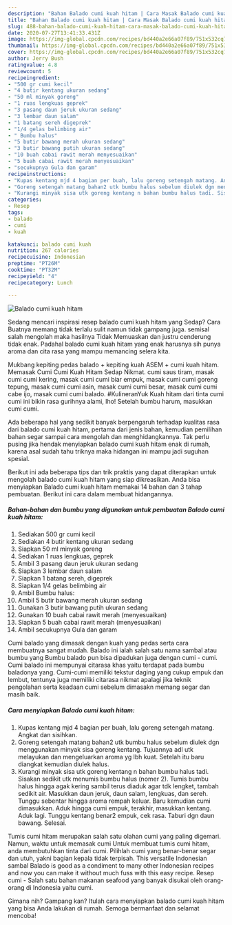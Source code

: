 ```yaml
---
description: "Bahan Balado cumi kuah hitam | Cara Masak Balado cumi kuah hitam Yang Mudah Dan Praktis"
title: "Bahan Balado cumi kuah hitam | Cara Masak Balado cumi kuah hitam Yang Mudah Dan Praktis"
slug: 488-bahan-balado-cumi-kuah-hitam-cara-masak-balado-cumi-kuah-hitam-yang-mudah-dan-praktis
date: 2020-07-27T13:41:33.431Z
image: https://img-global.cpcdn.com/recipes/bd440a2e66a07f89/751x532cq70/balado-cumi-kuah-hitam-foto-resep-utama.jpg
thumbnail: https://img-global.cpcdn.com/recipes/bd440a2e66a07f89/751x532cq70/balado-cumi-kuah-hitam-foto-resep-utama.jpg
cover: https://img-global.cpcdn.com/recipes/bd440a2e66a07f89/751x532cq70/balado-cumi-kuah-hitam-foto-resep-utama.jpg
author: Jerry Bush
ratingvalue: 4.8
reviewcount: 5
recipeingredient:
- "500 gr cumi kecil"
- "4 butir kentang ukuran sedang"
- "50 ml minyak goreng"
- "1 ruas lengkuas geprek"
- "3 pasang daun jeruk ukuran sedang"
- "3 lembar daun salam"
- "1 batang sereh digeprek"
- "1/4 gelas belimbing air"
- " Bumbu halus"
- "5 butir bawang merah ukuran sedang"
- "3 butir bawang putih ukuran sedang"
- "10 buah cabai rawit merah menyesuaikan"
- "5 buah cabai rawit merah menyesuaikan"
- "secukupnya Gula dan garam"
recipeinstructions:
- "Kupas kentang mjd 4 bagian per buah, lalu goreng setengah matang. Angkat dan sisihkan."
- "Goreng setengah matang bahan2 utk bumbu halus sebelum diulek dgn menggunakan minyak sisa goreng kentang. Tujuannya adl utk melayukan dan mengeluarkan aroma yg lbh kuat. Setelah itu baru diangkat kemudian diulek halus."
- "Kurangi minyak sisa utk goreng kentang n bahan bumbu halus tadi. Sisakan sedikit utk menumis bumbu halus (nomer 2). Tumis bumbu halus hingga agak kering sambil terus diaduk agar tdk lengket, tambah sedikit air. Masukkan daun jeruk, daun salam, lengkuas, dan sereh. Tunggu sebentar hingga aroma rempah keluar. Baru kemudian cumi dimasukkan. Aduk hingga cumi empuk, terakhir, masukkan kentang. Aduk lagi. Tunggu kentang benar2 empuk, cek rasa. Taburi dgn daun bawang. Selesai."
categories:
- Resep
tags:
- balado
- cumi
- kuah

katakunci: balado cumi kuah 
nutrition: 267 calories
recipecuisine: Indonesian
preptime: "PT26M"
cooktime: "PT32M"
recipeyield: "4"
recipecategory: Lunch

---
```



![Balado cumi kuah hitam](https://img-global.cpcdn.com/recipes/bd440a2e66a07f89/751x532cq70/balado-cumi-kuah-hitam-foto-resep-utama.jpg)

Sedang mencari inspirasi resep balado cumi kuah hitam yang Sedap? Cara Buatnya memang tidak terlalu sulit namun tidak gampang juga. semisal salah mengolah maka hasilnya Tidak Memuaskan dan justru cenderung tidak enak. Padahal balado cumi kuah hitam yang enak harusnya sih punya aroma dan cita rasa yang mampu memancing selera kita.

Mukbang kepiting pedas balado + kepiting kuah ASEM + cumi kuah hitam. Memasak Cumi Cumi Kuah Hitam Sedap Nikmat. cumi saus tiram, masak cumi cumi kering, masak cumi cumi biar empuk, masak cumi cumi goreng tepung, masak cumi cumi asin, masak cumi cumi besar, masak cumi cumi cabe ijo, masak cumi cumi balado. #KulineranYuk Kuah hitam dari tinta cumi cumi ini bikin rasa gurihnya alami, lho! Setelah bumbu harum, masukkan cumi cumi.

Ada beberapa hal yang sedikit banyak berpengaruh terhadap kualitas rasa dari balado cumi kuah hitam, pertama dari jenis bahan, kemudian pemilihan bahan segar sampai cara mengolah dan menghidangkannya. Tak perlu pusing jika hendak menyiapkan balado cumi kuah hitam enak di rumah, karena asal sudah tahu triknya maka hidangan ini mampu jadi suguhan spesial.


Berikut ini ada beberapa tips dan trik praktis yang dapat diterapkan untuk mengolah balado cumi kuah hitam yang siap dikreasikan. Anda bisa menyiapkan Balado cumi kuah hitam memakai 14 bahan dan 3 tahap pembuatan. Berikut ini cara dalam membuat hidangannya.

<!--inarticleads1-->

##### Bahan-bahan dan bumbu yang digunakan untuk pembuatan Balado cumi kuah hitam:

1. Sediakan 500 gr cumi kecil
1. Sediakan 4 butir kentang ukuran sedang
1. Siapkan 50 ml minyak goreng
1. Sediakan 1 ruas lengkuas, geprek
1. Ambil 3 pasang daun jeruk ukuran sedang
1. Siapkan 3 lembar daun salam
1. Siapkan 1 batang sereh, digeprek
1. Siapkan 1/4 gelas belimbing air
1. Ambil  Bumbu halus:
1. Ambil 5 butir bawang merah ukuran sedang
1. Gunakan 3 butir bawang putih ukuran sedang
1. Gunakan 10 buah cabai rawit merah (menyesuaikan)
1. Siapkan 5 buah cabai rawit merah (menyesuaikan)
1. Ambil secukupnya Gula dan garam


Cumi balado yang dimasak dengan kuah yang pedas serta cara membuatnya sangat mudah. Balado ini ialah salah satu nama sambal atau bumbu yang Bumbu balado pun bisa dipadukan juga dengan cumi - cumi. Cumi balado ini mempunyai citarasa khas yaitu terdapat pada bumbu baladonya yang. Cumi-cumi memiliki tekstur daging yang cukup empuk dan lembut, tentunya juga memiliki citarasa nikmat apalagi jika teknik pengolahan serta keadaan cumi sebelum dimasakn memang segar dan masih baik. 

<!--inarticleads2-->

##### Cara menyiapkan Balado cumi kuah hitam:

1. Kupas kentang mjd 4 bagian per buah, lalu goreng setengah matang. Angkat dan sisihkan.
1. Goreng setengah matang bahan2 utk bumbu halus sebelum diulek dgn menggunakan minyak sisa goreng kentang. Tujuannya adl utk melayukan dan mengeluarkan aroma yg lbh kuat. Setelah itu baru diangkat kemudian diulek halus.
1. Kurangi minyak sisa utk goreng kentang n bahan bumbu halus tadi. Sisakan sedikit utk menumis bumbu halus (nomer 2). Tumis bumbu halus hingga agak kering sambil terus diaduk agar tdk lengket, tambah sedikit air. Masukkan daun jeruk, daun salam, lengkuas, dan sereh. Tunggu sebentar hingga aroma rempah keluar. Baru kemudian cumi dimasukkan. Aduk hingga cumi empuk, terakhir, masukkan kentang. Aduk lagi. Tunggu kentang benar2 empuk, cek rasa. Taburi dgn daun bawang. Selesai.


Tumis cumi hitam merupakan salah satu olahan cumi yang paling digemari. Namun, waktu untuk memasak cumi Untuk membuat tumis cumi hitam, anda membutuhkan tinta dari cumi. Pilihlah cumi yang benar-benar segar dan utuh, yakni bagian kepala tidak terpisah. This versatile Indonesian sambal Balado is good as a condiment to many other Indonesian recipes and now you can make it without much fuss with this easy recipe. Resep cumi - Salah satu bahan makanan seafood yang banyak disukai oleh orang-orang di Indonesia yaitu cumi. 

Gimana nih? Gampang kan? Itulah cara menyiapkan balado cumi kuah hitam yang bisa Anda lakukan di rumah. Semoga bermanfaat dan selamat mencoba!
